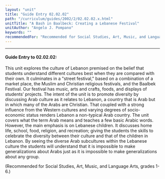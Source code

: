 ```yaml
---
layout: "unit"
title: "Guide Entry 02.02.02"
path: "/curriculum/guides/2002/2/02.02.02.x.html"
unitTitle: "A Bash in Baalbeck: Creating a Lebanese Festival"
unitAuthor: "Angelo J. Pompano"
keywords: ""
recommendedFor: "Recommended for Social Studies, Art, Music, and Language Arts, grades 1-6."
---
```

<body>
<hr/>
 <h4>
  Guide Entry to 02.02.02:
 </h4>
 <p>
  This unit explores the culture of Lebanon premised on the belief that students understand different cultures best when they are compared with their own. It culminates in a "street festival," based on a combination of a market place, the Muslim and Christian religious festivals, and the Baalbek Festival. Our festival has music, arts and crafts, foods, and displays of students’ projects. The intent of the unit is to promote diversity by discussing Arab culture as it relates to Lebanon, a country that is Arab but in which many of the Arabs are Christian. That coupled with a strong influence from the Western cultures and varying degrees of socio-economic status renders Lebanon a non-typical Arab country. The unit covers what the term Arab means and teaches a few basic Arabic words. However, the main emphasis is on Lebanese children. It discusses home life, school, food, religion, and recreation; giving the students the skills to celebrate the diversity between their culture and that of the children in Lebanon. By seeing the diverse Arab subcultures within the Lebanese culture the students will understand that it is impossible to make generalizations about Arabs just as it is impossible to make generalizations about any group.
 </p>
<p>
  (Recommended for Social Studies, Art, Music, and Language Arts, grades 1-6.)
 </p>

</body>